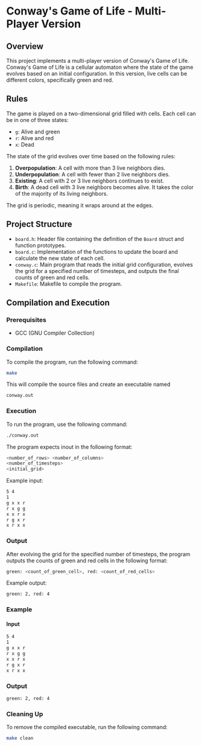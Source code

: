 # Conway's Game of Life - Multi-Player Version

## Overview

This project implements a multi-player version of Conway's Game of Life. Conway's Game of Life is a cellular automaton where the state of the game evolves based on an initial configuration. In this version, live cells can be different colors, specifically green and red.

## Rules

The game is played on a two-dimensional grid filled with cells. Each cell can be in one of three states:
- `g`: Alive and green
- `r`: Alive and red
- `x`: Dead

The state of the grid evolves over time based on the following rules:
1. **Overpopulation**: A cell with more than 3 live neighbors dies.
2. **Underpopulation**: A cell with fewer than 2 live neighbors dies.
3. **Existing**: A cell with 2 or 3 live neighbors continues to exist.
4. **Birth**: A dead cell with 3 live neighbors becomes alive. It takes the color of the majority of its living neighbors.

The grid is periodic, meaning it wraps around at the edges.

## Project Structure

- `board.h`: Header file containing the definition of the `Board` struct and function prototypes.
- `board.c`: Implementation of the functions to update the board and calculate the new state of each cell.
- `conway.c`: Main program that reads the initial grid configuration, evolves the grid for a specified number of timesteps, and outputs the final counts of green and red cells.
- `Makefile`: Makefile to compile the program.

## Compilation and Execution

### Prerequisites

- GCC (GNU Compiler Collection)

### Compilation

To compile the program, run the following command:

```bash
make
```

This will compile the source files and create an executable named 
```bash 
conway.out
```

### Execution

To run the program, use the following command:
```bash
./conway.out
```

The program expects inout in the following format: 
```bash
<number_of_rows> <number_of_columns>
<number_of_timesteps>
<initial_grid>
```

Example input:
```bash
5 4
1
g x x r
r x g g
x x r x
r g x r
x r x x
```

### Output
After evolving the grid for the specified number of timesteps, the program outputs the counts of green and red cells in the following format:
```bash
green: <count_of_green_cell>, red: <count_of_red_cells>
```

Example output:
```bash
green: 2, red: 4
```

### Example
#### Input
```bash
5 4
1
g x x r
r x g g
x x r x
r g x r
x r x x
```

### Output
```bash
green: 2, red: 4
```

### Cleaning Up
To remove the compiled executable, run the following command:
```bash
make clean
```
